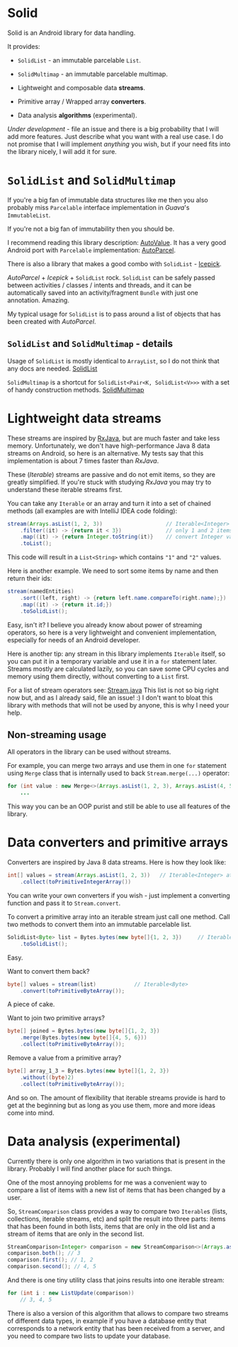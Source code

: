 Solid
=====

Solid is an Android library for data handling.

It provides:

* `SolidList` - an immutable parcelable `List`.

* `SolidMultimap` - an immutable parcelable multimap.

* Lightweight and composable data **streams**.

* Primitive array / Wrapped array **converters**.

* Data analysis **algorithms** (experimental).

*Under development* - file an issue and there is a big probability that I will add more features.
Just describe what you want with a real use case. I do not promise that I will implement
*anything* you wish, but if your need fits into the library nicely, I will add it for sure.

# `SolidList` and `SolidMultimap`

If you're a big fan of immutable data structures like me then you also probably miss `Parcelable` interface
implementation in *Guava*'s `ImmutableList`.

If you're not a big fan of immutability then you should be.

I recommend reading this library description: [AutoValue](https://github.com/google/auto/tree/master/value).
It has a very good Android port with `Parcelable` implementation: [AutoParcel](https://github.com/frankiesardo/auto-parcel).

There is also a library that makes a good combo with `SolidList` - [Icepick](https://github.com/frankiesardo/icepick).

*AutoParcel* + *Icepick* + `SolidList` rock. `SolidList` can be safely passed between activities / classes / intents
and threads, and it can be automatically saved into an activity/fragment `Bundle` with just one annotation. Amazing.

My typical usage for `SolidList` is to pass around a list of objects that has been created with *AutoParcel*.

## `SolidList` and `SolidMultimap` - details

Usage of `SolidList` is mostly identical to `ArrayList`, so I do not think that any docs are needed.
[SolidList](https://github.com/konmik/solid/blob/master/solid/src/main/java/solid/collections/SolidList.java)

`SolidMultimap` is a shortcut for `SolidList<Pair<K, SolidList<V>>>` with a set of handy construction methods.
[SolidMultimap](https://github.com/konmik/solid/blob/master/solid/src/main/java/solid/collections/SolidMultimap.java)

# Lightweight data streams

These streams are inspired by [RxJava](https://github.com/ReactiveX/RxJava), but
are much faster and take less memory. Unfortunately, we don't have high-performance Java 8 data streams on Android,
so here is an alternative. My tests say that this implementation is about 7 times faster than *RxJava*.

These (*Iterable*) streams are passive and do not emit items, so they are greatly simplified.
If you're stuck with studying *RxJava* you may try to understand these iterable streams first.

You can take any `Iterable` or an array and turn it into a set of chained methods
(all examples are with IntelliJ IDEA code folding):

``` java
stream(Arrays.asList(1, 2, 3))                    // Iterable<Integer>
    .filter((it) -> {return it < 3})              // only 1 and 2 items are not filtered
    .map((it) -> {return Integer.toString(it)}    // convert Integer values to String values
    .toList();
```

This code will result in a `List<String>` which contains `"1"` and `"2"` values.

Here is another example. We need to sort some items by name and then return their ids:

``` java
stream(namedEntities)
    .sort((left, right) -> {return left.name.compareTo(right.name);})
    .map((it) -> {return it.id;})
    .toSolidList();
```

Easy, isn't it? I believe you already know about power of streaming operators,
so here is a very lightweight and convenient implementation, especially for needs of an Android developer.

Here is another tip: any stream in this library implements `Iterable` itself, so you can put it in a temporary variable and
use it in a `for` statement later. Streams mostly are calculated lazily, so you can save some CPU cycles and memory
using them directly, without converting to a `List` first.

For a list of stream operators see: [Stream.java](https://github.com/konmik/solid/blob/master/solid/src/main/java/solid/stream/Stream.java)
This list is not so big right now but, and as I already said, file an issue! :) I don't want to bloat this library with methods
that will not be used by anyone, this is why I need your help.

## Non-streaming usage

All operators in the library can be used without streams.

For example, you can merge two arrays and use them in one `for` statement using `Merge` class that is internally used
to back `Stream.merge(...)` operator:

``` java
for (int value : new Merge<>(Arrays.asList(1, 2, 3), Arrays.asList(4, 5, 6)))
    ...
```

This way you can be an OOP purist and still be able to use all features of the library.

# Data converters and primitive arrays

Converters are inspired by Java 8 data streams. Here is how they look like:

``` java
int[] values = stream(Arrays.asList(1, 2, 3))   // Iterable<Integer> at this point
    .collect(toPrimitiveIntegerArray())
```

You can write your own converters if you wish - just implement a converting function and pass it to `Stream.convert`.

To convert a primitive array into an iterable stream just call one method.
Call two methods to convert them into an immutable parcelable list.

``` java
SolidList<Byte> list = Bytes.bytes(new byte[]{1, 2, 3})     // Iterable<Byte>
    .toSolidList();
```

Easy.

Want to convert them back?

``` java
byte[] values = stream(list)            // Iterable<Byte>
    .convert(toPrimitiveByteArray());
```

A piece of cake.

Want to join two primitive arrays?

``` java
byte[] joined = Bytes.bytes(new byte[]{1, 2, 3})
    .merge(Bytes.bytes(new byte[]{4, 5, 6}))
    .collect(toPrimitiveByteArray());
```

Remove a value from a primitive array?

``` java
byte[] array_1_3 = Bytes.bytes(new byte[]{1, 2, 3})
    .without((byte)2)
    .collect(toPrimitiveByteArray());
```

And so on. The amount of flexibility that iterable streams provide is hard to get at the
beginning but as long as you use them, more and more ideas come into mind.

# Data analysis (experimental)

Currently there is only one algorithm in two variations that is present in the library.
Probably I will find another place for such things.

One of the most annoying problems for me was a convenient way to compare a list of items
with a new list of items that has been changed by a user.

So, `StreamComparison` class provides a way to compare two `Iterable`s (lists, collections, iterable streams, etc)
and split the result into three parts: items that has been found in both lists, items that are only in the old list
and a stream of items that are only in the second list.

``` java
StreamComparison<Integer> comparison = new StreamComparison<>(Arrays.asList(1, 2, 3), Arrays.asList(3, 4, 5));
comparison.both(); // 3
comparison.first(); // 1, 2
comparison.second(); // 4, 5
```

And there is one tiny utility class that joins results into one iterable stream:

``` java
for (int i : new ListUpdate(comparison))
    // 3, 4, 5
```

There is also a version of this algorithm that allows to compare two streams of different data types,
in example if you have a database entity that corresponds to a network entity that has been received from a server,
and you need to compare two lists to update your database.

